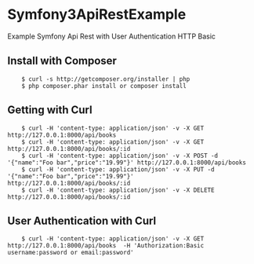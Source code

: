 # Symfony3ApiRestExample
Example Symfony Api Rest with User Authentication HTTP Basic 

## Install with Composer

```
    $ curl -s http://getcomposer.org/installer | php
    $ php composer.phar install or composer install
```

## Getting with Curl 

```
    $ curl -H 'content-type: application/json' -v -X GET http://127.0.0.1:8000/api/books 
    $ curl -H 'content-type: application/json' -v -X GET http://127.0.0.1:8000/api/books/:id
    $ curl -H 'content-type: application/json' -v -X POST -d '{"name":"Foo bar","price":"19.99"}' http://127.0.0.1:8000/api/books 
    $ curl -H 'content-type: application/json' -v -X PUT -d '{"name":"Foo bar","price":"19.99"}' http://127.0.0.1:8000/api/books/:id
    $ curl -H 'content-type: application/json' -v -X DELETE http://127.0.0.1:8000/api/books/:id
```

## User Authentication with Curl 

```
    $ curl -H 'content-type: application/json' -v -X GET http://127.0.0.1:8000/api/books  -H 'Authorization:Basic username:password or email:password' 
```
